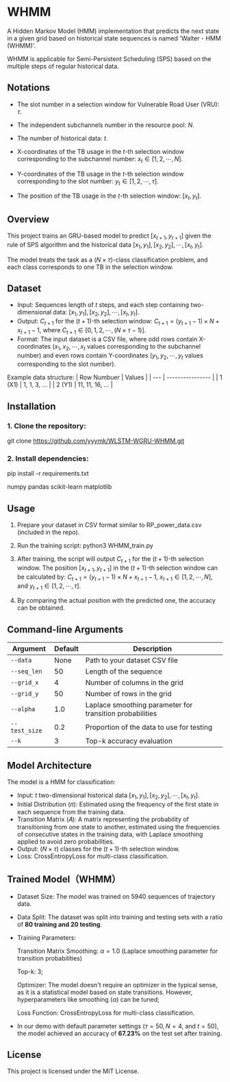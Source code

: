 # WHMM
A Hidden Markov Model (HMM) implementation that predicts the next state in a given grid based on historical state sequences is named 'Walter - HMM (WHMM)'.

WHMM is applicable for Semi-Persistent Scheduling (SPS) based on the multiple steps of  regular historical data.

## Notations

- The slot number in a selection window for Vulnerable Road User (VRU): $\tau$.


- The independent subchannels number in the resource pool: $N$.


- The number of historical data: $t$.


- X-coordinates of the TB usage in the $t$-th selection window corresponding to the subchannel number: $x_t\in[1,2,\cdots,N]$.


- Y-coordinates of the TB usage in the $t$-th selection window corresponding to the slot number: $y_t\in[1,2,\cdots,\tau]$.


- The position of the TB usage in the $t$-th selection window: $[x_{t}, y_{t}]$.


## Overview
This project trains an GRU-based model to predict $[x_{t+1}, y_{t+1}]$ given the rule of SPS algorithm and the historical data $[x_{1}, y_{1}],[x_{2}, y_{2}],\cdots,[x_{t}, y_{t}]$. 

The model treats the task as a $(N\times\tau)$-class classification problem, and each class corresponds to one TB in the selection window. 

## Dataset

- Input: Sequences length of $t$ steps, and each step containing two-dimensional data: $[x_{1}, y_{1}],[x_{2}, y_{2}],\cdots,[x_{t}, y_{t}]$.
- Output: $C_{t+1}$ for the $(t+1)$-th selection window: $C_{t+1}=(y_{t+1}-1)\times N+x_{t+1}-1$, where $C_{t+1}\in[0,1,2,\cdots,(N\times\tau-1)]$.
- Format: The input dataset is a CSV file, where odd rows contain X-coordinates ($x_1, x_2,\cdots,x_t$ values corresponding to the subchannel number) and even rows contain Y-coordinates ($y_1,y_2,\cdots,y_t$ values corresponding to the  slot number).
  

Example data structure:
| Row Numbuer | Values           |
| --- | ---------------- |
| 1 (X1)  | 1, 1, 3, ...      |
| 2 (Y1)  | 11, 11, 16, ...   |

## Installation

### 1. Clone the repository:
git clone https://github.com/yyymk/WLSTM-WGRU-WHMM.git

### 2. Install dependencies:
pip install -r requirements.txt

numpy
pandas
scikit-learn
matplotlib

## Usage
1. Prepare your dataset in CSV format similar to RP_power_data.csv (included in the repo).

2. Run the training script:
   python3 WHMM_train.py

3. After training, the script will output $C_{t+1}$ for the $(t+1)$-th selection window. The position $[x_{t+1}, y_{t+1}]$ in the $(t+1)$-th selection window can be calculated by: $C_{t+1}=(y_{t+1}-1)\times N+x_{t+1}-1$, $x_{t+1}\in[1,2,\cdots,N]$, and $y_{t+1}\in[1,2,\cdots,\tau]$.
   
4. By comparing the actual position with the predicted one, the accuracy can be obtained.

## Command-line Arguments	
| Argument      | Default | Description                                              |
| ------------- | ------- | -------------------------------------------------------- |
| `--data`      | None    | Path to your dataset CSV file                            |
| `--seq_len`   | 50      | Length of the sequence                                   |
| `--grid_x`    | 4       | Number of columns in the grid                            |
| `--grid_y`    | 50      | Number of rows in the grid                               |
| `--alpha`     | 1.0     | Laplace smoothing parameter for transition probabilities |
| `--test_size` | 0.2     | Proportion of the data to use for testing                |
| `--k`         | 3       | Top-k accuracy evaluation                                |


## Model Architecture
The model is a HMM  for classification:

- Input: $t$ two-dimensional historical data $[x_{1}, y_{1}],[x_{2}, y_{2}],\cdots,[x_{t}, y_{t}]$.
- Initial Distribution (𝜋): Estimated using the frequency of the first state in each sequence from the training data.
- Transition Matrix (𝐴): A matrix representing the probability of transitioning from one state to another, estimated using the frequencies of consecutive states in the training data, with Laplace smoothing applied to avoid zero probabilities.
- Output: $(N\times\tau)$ classes for the $(t+1)$-th selection window.
- Loss: CrossEntropyLoss for multi-class classification.

## Trained Model（WHMM）
- Dataset Size: The model was trained on $5940$ sequences of trajectory data.
- Data Split: The dataset was split into training and testing sets with a ratio of **$80%$ training and $20%$ testing**.
- Training Parameters:

    Transition Matrix Smoothing: $\alpha = 1.0$ (Laplace smoothing parameter for transition probabilities)

    Top-k: $3$;

    Optimizer: The model doesn't require an optimizer in the typical sense, as it is a statistical model based on state transitions. However, hyperparameters like smoothing ($\alpha$) can be tuned;

    Loss Function: CrossEntropyLoss for multi-class classification.

- In our demo with default parameter settings ($\tau=50, N=4$, and $t=50$), the model achieved an accuracy of **67.23%** on the test set after training.

## License
This project is licensed under the MIT License.
